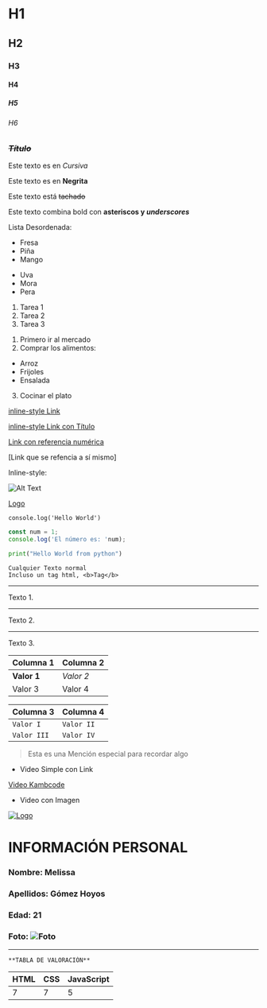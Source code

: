 <!--Tamaños de letras--> 
# H1
## H2
### H3
#### H4
##### H5
###### H6

<!--Se pueden mezclar los títulos con los estilos de texto-->
### _**~~Título~~**_

<!--*Texto en Cursiva*--> 
Este texto es en *Cursiva*

<!--**Texto en Negrita**--> 
Este texto es en **Negrita**

<!-- ~~Texto Tachado~~ --> 
Este texto está ~~tachado~~

<!--Texto Combinado con negrita y cursiva--> 
Este texto combina bold con **asteriscos y _underscores_**

<!--Listas y Sublistas-->

<!--Lista Desordenada-->
Lista Desordenada:
- Fresa
- Piña
- Mango 
* Uva
* Mora
* Pera

<!--Lista Ordenada-->
1. Tarea 1
2. Tarea 2
3. Tarea 3

<!--Lista Ordenada con Sublistas-->
1. Primero ir al mercado
2. Comprar los alimentos:
* Arroz
* Frijoles
* Ensalada
3. Cocinar el plato

[inline-style Link](https://www.youtube.com/watch?v=KCNPSG1fYr8&list=RDKCNPSG1fYr8&start_radio=1) 

[inline-style Link con Título](https://www.youtube.com/watch?v=KCNPSG1fYr8&list=RDKCNPSG1fYr8&start_radio=1 "I am a video music")

[Link con referencia numérica][1]

[1]: https://www.youtube.com/watch?v=KCNPSG1fYr8&list=RDKCNPSG1fYr8&start_radio=1

[Link que se refencia a sí mismo]

[Link que se refiere a sí mismo]: https://www.youtube.com/watch?v=KCNPSG1fYr8&list=RDKCNPSG1fYr8&start_radio=1

<!--Imágenes-->
Inline-style:

![Alt Text](https://www.prensalibre.com/wp-content/uploads/2022/08/EDN-27082022-FOTOS-MASCOTAS-FEBE-AVILA.jpg?quality=52)

[Logo](image.png)

<!--Código-->
`console.log('Hello World')`

```javascript
const num = 1;
console.log('El número es: 'num);
```

```python
print("Hello World from python")
```

```
Cualquier Texto normal
Incluso un tag html, <b>Tag</b>
```

<!--Separadores de Texto-->

---
Texto 1.

----
Texto 2.

---
Texto 3.


<!--Tablas-->

| Columna 1     | Columna 2 |
|----------     |---------  |
| **Valor 1**   | _Valor 2_ |
| Valor 3       | Valor 4   |

| Columna 3    | Columna 4     |
|----------    |---------      |
| `Valor I`    | ``Valor II``  |
| ``Valor III``| ``Valor IV``  |

<!--Quates-->
> Esta es una Mención especial para recordar algo


<!--Videos-->
* Video Simple con Link

[Video Kambcode](https://www.youtube.com/watch?v=fUVuACZMY1Q)

* Video con Imagen

[![Logo](https://www.kambcodelatam.com/_next/static/media/logo_small.2e076dcb.svg)](https://www.youtube.com/watch?v=fUVuACZMY1Q)

<!--Reto: Crear un documento Markdown con la info personal. (Nombre, Apellidos, Edad, Foto) y justo abajo deben crear una tabla con tres columnas que son HTML, CSS Y JavaScript y en cada fila darle la valoración del 1 al 10 de cuánto le gusta por cada una.-->


# INFORMACIÓN PERSONAL

### **Nombre:** Melissa
### Apellidos: Gómez Hoyos
### Edad: 21
### Foto: ![Foto](https://scontent.feoh3-1.fna.fbcdn.net/v/t39.30808-6/403606124_3674000756254892_5045108808151201740_n.jpg?_nc_cat=107&ccb=1-7&_nc_sid=6ee11a&_nc_ohc=d5gZ8u0RBv4Q7kNvgFHEgLL&_nc_ht=scontent.feoh3-1.fna&oh=00_AYA5bVF4HoMLKT8rHTNr7CbpxUBlUl2Wn--U8ESZwd3DzQ&oe=66C1F453)


----------------------------------------------------------------------------------
    **TABLA DE VALORACIÓN**

|   HTML    |    CSS   | JavaScript |
|---------- |--------- | ---------- |
|     7     |     7    |     5      |